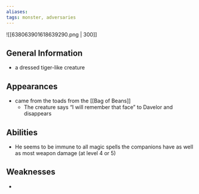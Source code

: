 ```yaml
---
aliases: 
tags: monster, adversaries
---
```


![[638063901618639290.png | 300]]

## General Information
- a dressed tiger-like creature

## Appearances
-  came from the toads from the [[Bag of Beans]]
	- The creature says “I will remember that face” to Davelor and disappears

## Abilities
- He seems to be immune to all magic spells the companions have as well as most weapon damage (at level 4 or 5)

## Weaknesses
- 
